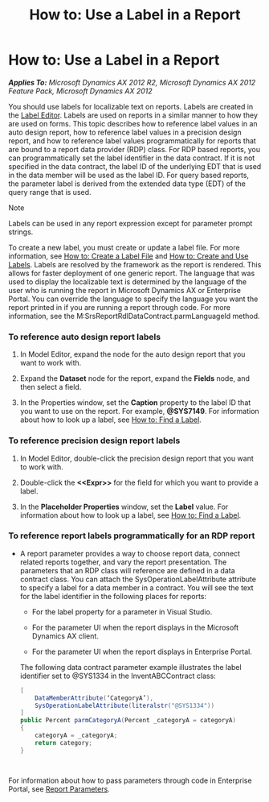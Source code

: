 ﻿---
title: 'How to: Use a Label in a Report'
TOCTitle: 'How to: Use a Label in a Report'
ms:assetid: 99dcfb10-30a5-4314-b133-970f1db626b3
ms:mtpsurl: https://technet.microsoft.com/en-us/library/Gg724077(v=AX.60)
ms:contentKeyID: 35133434
ms.date: 11/07/2012
mtps_version: v=AX.60
dev_langs:
- csharp
---

# How to: Use a Label in a Report 


_**Applies To:** Microsoft Dynamics AX 2012 R2, Microsoft Dynamics AX 2012 Feature Pack, Microsoft Dynamics AX 2012_

You should use labels for localizable text on reports. Labels are created in the [Label Editor](https://technet.microsoft.com/en-us/library/aa617477\(v=ax.60\)). Labels are used on reports in a similar manner to how they are used on forms. This topic describes how to reference label values in an auto design report, how to reference label values in a precision design report, and how to reference label values programmatically for reports that are bound to a report data provider (RDP) class. For RDP based reports, you can programmatically set the label identifier in the data contract. If it is not specified in the data contract, the label ID of the underlying EDT that is used in the data member will be used as the label ID. For query based reports, the parameter label is derived from the extended data type (EDT) of the query range that is used.


> [!NOTE]
> <P>Labels can be used in any report expression except for parameter prompt strings.</P>



To create a new label, you must create or update a label file. For more information, see [How to: Create a Label File](https://technet.microsoft.com/en-us/library/aa844896\(v=ax.60\)) and [How to: Create and Use Labels](how-to-create-and-use-labels.md). Labels are resolved by the framework as the report is rendered. This allows for faster deployment of one generic report. The language that was used to display the localizable text is determined by the language of the user who is running the report in Microsoft Dynamics AX or Enterprise Portal. You can override the language to specify the language you want the report printed in if you are running a report through code. For more information, see the M:SrsReportRdlDataContract.parmLanguageId method.

### To reference auto design report labels

1.  In Model Editor, expand the node for the auto design report that you want to work with.

2.  Expand the **Dataset** node for the report, expand the **Fields** node, and then select a field.

3.  In the Properties window, set the **Caption** property to the label ID that you want to use on the report. For example, <strong>@SYS7149</strong>. For information about how to look up a label, see [How to: Find a Label](https://technet.microsoft.com/en-us/library/cc624360\(v=ax.60\)).

### To reference precision design report labels

1.  In Model Editor, double-click the precision design report that you want to work with.

2.  Double-click the **\<\<Expr\>\>** for the field for which you want to provide a label.

3.  In the **Placeholder Properties** window, set the **Label** value. For information about how to look up a label, see [How to: Find a Label](https://technet.microsoft.com/en-us/library/cc624360\(v=ax.60\)).

### To reference report labels programmatically for an RDP report

  - A report parameter provides a way to choose report data, connect related reports together, and vary the report presentation. The parameters that an RDP class will reference are defined in a data contract class. You can attach the SysOperationLabelAttribute attribute to specify a label for a data member in a contract. You will see the text for the label identifier in the following places for reports:
    
      - For the label property for a parameter in Visual Studio.
    
      - For the parameter UI when the report displays in the Microsoft Dynamics AX client.
    
      - For the parameter UI when the report displays in Enterprise Portal.
    
    The following data contract parameter example illustrates the label identifier set to @SYS1334 in the InventABCContract class:
    
    ``` csharp
    [
        DataMemberAttribute(‘CategoryA’),
        SysOperationLabelAttribute(literalstr("@SYS1334"))
    ]
    public Percent parmCategoryA(Percent _categoryA = categoryA) 
    {
        categoryA = _categoryA; 
        return category;
    }
    
       
    ```

For information about how to pass parameters through code in Enterprise Portal, see [Report Parameters](https://technet.microsoft.com/en-us/library/hh330284\(v=ax.60\)).

